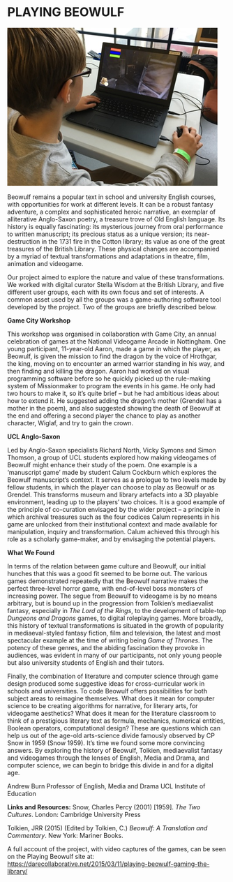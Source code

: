 # PLAYING BEOWULF

![Image1: Workshop participant](Images/PlayingBeowulf_Image1.jpg)

Beowulf remains a popular text in school and university English courses, with opportunities for work at different levels. It can be a robust fantasy adventure, a complex and sophisticated heroic narrative, an exemplar of alliterative Anglo-Saxon poetry, a treasure trove of Old English language. Its history is equally fascinating: its mysterious journey from oral performance to written manuscript; its precious status as a unique version; its near-destruction in the 1731 fire in the Cotton library; its value as one of the great treasures of the British Library. These physical changes are accompanied by a myriad of textual transformations and adaptations in theatre, film, animation and videogame. 

Our project aimed to explore the nature and value of these transformations. We worked with digital curator Stella Wisdom at the British Library, and five different user groups, each with its own focus and set of interests. A common asset used by all the groups was a game-authoring software tool developed by the project. Two of the groups are briefly described below.

**Game City Workshop**

This workshop was organised in collaboration with Game City, an annual celebration of games at the National Videogame Arcade in Nottingham. One young participant, 11-year-old Aaron, made a game in which the player, as Beowulf, is given the mission to find the dragon by the voice of Hrothgar, the king, moving on to encounter an armed warrior standing in his way, and then finding and killing the dragon. Aaron had worked on visual programming software before so he quickly picked up the rule-making system of Missionmaker to program the events in his game. He only had two hours to make it, so it’s quite brief – but he had ambitious ideas about how to extend it. He suggested adding the dragon’s mother (Grendel has a mother in the poem), and also suggested showing the death of Beowulf at the end and offering a second player the chance to play as another character, Wiglaf, and try to gain the crown.


**UCL Anglo-Saxon**

Led by Anglo-Saxon specialists Richard North, Vicky Symons and Simon Thomson, a group of UCL students explored how making videogames of Beowulf might enhance their study of the poem. One example is a ‘manuscript game’ made by student Calum Cockburn which explores the Beowulf manuscript’s context. It serves as a prologue to two levels made by fellow students, in which the player can choose to play as Beowulf or as Grendel. This transforms museum and library artefacts into a 3D playable environment, leading up to the players’ two choices. It is a good example of the principle of co-curation envisaged by the wider project – a principle in which archival treasures such as the four codices Calum represents in his game are unlocked from their institutional context and made available for manipulation, inquiry and transformation. Calum achieved this through his role as a scholarly game-maker, and by envisaging the potential players. 


**What We Found** 

In terms of the relation between game culture and Beowulf, our initial hunches that this was a good fit seemed to be borne out. The various games demonstrated repeatedly that the Beowulf narrative makes the perfect three-level horror game, with end-of-level boss monsters of increasing power. The segue from Beowulf to videogame is by no means arbitrary, but is bound up in the progression from Tolkien’s mediaevalist fantasy, especially in *The Lord of the Rings*, to the development of table-top *Dungeons and Dragons* games, to digital roleplaying games. More broadly, this history of textual transformations is situated in the growth of popularity in mediaeval-styled fantasy fiction, film and television, the latest and most spectacular example at the time of writing being *Game of Thrones*. The potency of these genres, and the abiding fascination they provoke in audiences, was evident in many of our participants, not only young people but also university students of English and their tutors. 

Finally, the combination of literature and computer science through game design produced some suggestive ideas for cross-curricular work in schools and universities. To code Beowulf offers possibilities for both subject areas to reimagine themselves. What does it mean for computer science to be creating algorithms for narrative, for literary arts, for videogame aesthetics? What does it mean for the literature classroom to think of a prestigious literary text as formula, mechanics, numerical entities, Boolean operators, computational design? These are questions which can help us out of the age-old arts-science divide famously observed by CP Snow in 1959 (Snow 1959). It’s time we found some more convincing answers. By exploring the history of Beowulf, Tolkien, mediaevalist fantasy and videogames through the lenses of English, Media and Drama, and computer science, we can begin to bridge this divide in and for a digital age.

Andrew Burn
Professor of English, Media and Drama
UCL Institute of Education 


**Links and Resources:**
Snow, Charles Percy (2001) [1959]. *The Two Cultures*. London: Cambridge University Press

Tolkien, JRR (2015) (Edited by Tolkien, C.) *Beowulf: A Translation and Commentary*. New York: Mariner Books. 

A full account of the project, with video captures of the games, can be seen on the Playing Beowulf site at: https://darecollaborative.net/2015/03/11/playing-beowulf-gaming-the-library/


